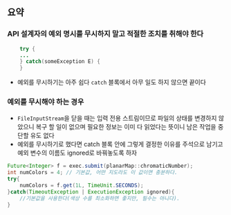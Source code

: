 ## 요약


### API 설계자의 예외 명시를 무시하지 말고 적절한 조치를 취해야 한다

```java
    try {
    ...
    } catch(someException E) {
    }
```
- 예외를 무시하기는 아주 쉽다 `catch` 블록에서 아무 일도 하지 않으면 끝이다


### 예외를 무시해야 하는 경우

- `FileInputStream`을 닫을 때는 입력 전용 스트림이므로 파일의 상태를 변경하지 않았으니 복구 할 일이 없으며 필요한 정보는 이미 다 읽었다는 뜻이니 남은 작업을 중단할 유도 없다  
- 예외를 무시하기로 했다면 catch 블록 안에 그렇게 결정한 이유를 주석으로 남기고 예외 변수의 이름도 ignored로 바꿔놓도록 하자

```java
Future<Integer> f = exec.submit(planarMap::chromaticNumber);
int numColors = 4; // 기본값, 어떤 지도라도 이 값이면 충분하다.
try{
    numColors = f.get(1L, TimeUnit.SECONDS);
}catch(TimeoutException | ExecutionException ignored){
    //기본값을 사용한다(색상 수를 최소화하면 좋지만, 필수는 아니다).
}
```

